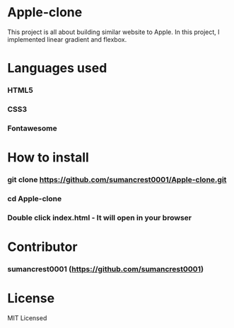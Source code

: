 # Apple-clone
This project is all about building similar website to Apple. In this project, I implemented linear gradient and flexbox.

# Languages used
### HTML5
### CSS3
### Fontawesome

# How to install 
### git clone https://github.com/sumancrest0001/Apple-clone.git
### cd Apple-clone
### Double click index.html - It will open in your browser

# Contributor
### sumancrest0001 (https://github.com/sumancrest0001)

# License
MIT Licensed
